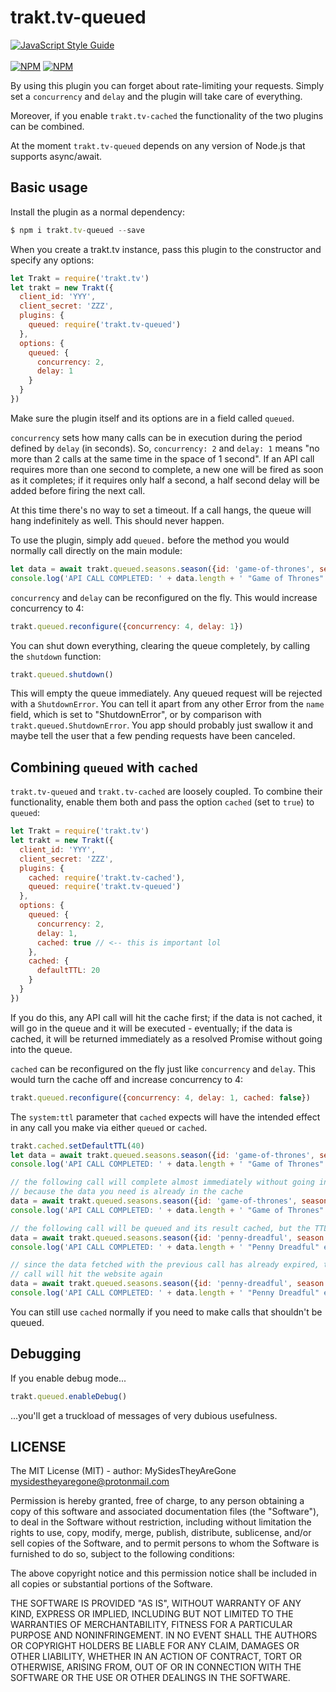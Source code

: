 # trakt.tv-queued
[![JavaScript Style Guide](https://cdn.rawgit.com/standard/standard/master/badge.svg)](https://github.com/standard/standard)<br /><br />
[![NPM](https://nodei.co/npm/trakt.tv-queued.png?downloads=true&stars=true)](https://nodei.co/npm/trakt.tv-queued/)
[![NPM](https://nodei.co/npm-dl/trakt.tv-queued.png?months=6)](https://nodei.co/npm/trakt.tv-queued/)

By using this plugin you can forget about rate-limiting your requests. Simply set a `concurrency` and `delay` and the plugin will take care of everything.

Moreover, if you enable `trakt.tv-cached` the functionality of the two plugins can be combined.

At the moment `trakt.tv-queued` depends on any version of Node.js that supports async/await.


## Basic usage

Install the plugin as a normal dependency:

```js
$ npm i trakt.tv-queued --save
```

When you create a trakt.tv instance, pass this plugin to the constructor and specify any options:

```js
let Trakt = require('trakt.tv')
let trakt = new Trakt({
  client_id: 'YYY',
  client_secret: 'ZZZ',
  plugins: {
    queued: require('trakt.tv-queued')
  },
  options: {
    queued: {
      concurrency: 2,
      delay: 1
    }
  }
})
```

Make sure the plugin itself and its options are in a field called `queued`.

`concurrency` sets how many calls can be in execution during the period defined by `delay` (in seconds). So, `concurrency: 2` and `delay: 1` means "no more than 2 calls at the same time in the space of 1 second". If an API call requires more than one second to complete, a new one will be fired as soon as it completes; if it requires only half a second, a half second delay will be added before firing the next call.

At this time there's no way to set a timeout. If a call hangs, the queue will hang indefinitely as well. This should never happen.

To use the plugin, simply add `queued.` before the method you would normally call directly on the main module:

```js
let data = await trakt.queued.seasons.season({id: 'game-of-thrones', season: 4})
console.log('API CALL COMPLETED: ' + data.length + ' "Game of Thrones" episodes fetched'))
```
`concurrency` and `delay` can be reconfigured on the fly. This would increase concurrency to 4:

```js
trakt.queued.reconfigure({concurrency: 4, delay: 1})
```

You can shut down everything, clearing the queue completely, by calling the `shutdown` function:

```js
trakt.queued.shutdown()
```

This will empty the queue immediately. Any queued request will be rejected with a `ShutdownError`. You can tell it apart from any other Error from the `name` field, which is set to "ShutdownError", or by comparison with `trakt.queued.ShutdownError`. You app should probably just swallow it and maybe tell the user that a few pending requests have been canceled.

## Combining `queued` with `cached`

`trakt.tv-queued` and `trakt.tv-cached` are loosely coupled. To combine their functionality, enable them both and pass the option `cached` (set to `true`) to `queued`:

```js
let Trakt = require('trakt.tv')
let trakt = new Trakt({
  client_id: 'YYY',
  client_secret: 'ZZZ',
  plugins: {
    cached: require('trakt.tv-cached'),
    queued: require('trakt.tv-queued')
  },
  options: {
    queued: {
      concurrency: 2,
      delay: 1,
      cached: true // <-- this is important lol
    },
    cached: {
      defaultTTL: 20
    }
  }
})
```

If you do this, any API call will hit the cache first; if the data is not cached, it will go in the queue and it will be executed - eventually; if the data is cached, it will be returned immediately as a resolved Promise without going into the queue.

`cached` can be reconfigured on the fly just like `concurrency` and `delay`. This would turn the cache off and increase concurrency to 4:

```js
trakt.queued.reconfigure({concurrency: 4, delay: 1, cached: false})
```

The `system:ttl` parameter that `cached` expects will have the intended effect in any call you make via either `queued` or `cached`.

```js
trakt.cached.setDefaultTTL(40)
let data = await trakt.queued.seasons.season({id: 'game-of-thrones', season: 4})
console.log('API CALL COMPLETED: ' + data.length + ' "Game of Thrones" episodes fetched'))

// the following call will complete almost immediately without going into the queue
// because the data you need is already in the cache
data = await trakt.queued.seasons.season({id: 'game-of-thrones', season: 4})
console.log('API CALL COMPLETED: ' + data.length + ' "Game of Thrones" episodes fetched'))

// the following call will be queued and its result cached, but the TTL will be 0
data = await trakt.queued.seasons.season({id: 'penny-dreadful', season: 2, system:ttl: 0})
console.log('API CALL COMPLETED: ' + data.length + ' "Penny Dreadful" episodes fetched'))

// since the data fetched with the previous call has already expired, this
// call will hit the website again
data = await trakt.queued.seasons.season({id: 'penny-dreadful', season: 2})
console.log('API CALL COMPLETED: ' + data.length + ' "Penny Dreadful" episodes fetched'))
```

You can still use `cached` normally if you need to make calls that shouldn't be queued.

## Debugging

If you enable debug mode...

```js
trakt.queued.enableDebug()
```

...you'll get a truckload of messages of very dubious usefulness.

## LICENSE

The MIT License (MIT) - author: MySidesTheyAreGone <mysidestheyaregone@protonmail.com>

Permission is hereby granted, free of charge, to any person obtaining a copy
of this software and associated documentation files (the "Software"), to deal
in the Software without restriction, including without limitation the rights
to use, copy, modify, merge, publish, distribute, sublicense, and/or sell
copies of the Software, and to permit persons to whom the Software is
furnished to do so, subject to the following conditions:

The above copyright notice and this permission notice shall be included in
all copies or substantial portions of the Software.

THE SOFTWARE IS PROVIDED "AS IS", WITHOUT WARRANTY OF ANY KIND, EXPRESS OR
IMPLIED, INCLUDING BUT NOT LIMITED TO THE WARRANTIES OF MERCHANTABILITY,
FITNESS FOR A PARTICULAR PURPOSE AND NONINFRINGEMENT. IN NO EVENT SHALL THE
AUTHORS OR COPYRIGHT HOLDERS BE LIABLE FOR ANY CLAIM, DAMAGES OR OTHER
LIABILITY, WHETHER IN AN ACTION OF CONTRACT, TORT OR OTHERWISE, ARISING FROM,
OUT OF OR IN CONNECTION WITH THE SOFTWARE OR THE USE OR OTHER DEALINGS IN
THE SOFTWARE.

